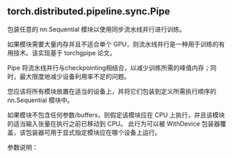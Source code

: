 



## torch.distributed.pipeline.sync.Pipe

包装任意的 nn.Sequential 模块以使用同步流水线并行进行训练。 


如果模块需要大量内存并且不适合单个 GPU，则流水线并行是一种用于训练的有用技术。该实现基于 torchgpipe 论文。

Pipe 将流水线并行与checkpointing相结合，以减少训练所需的峰值内存；同时，最大限度地减少设备利用率不足的问题。

您应该将所有模块放置在适当的设备上，并将它们包装到定义所需执行顺序的 nn.Sequential 模块中。 



如果模块不包含任何参数/buffers，则假定该模块应在 CPU 上执行，并且该模块的适当输入张量在执行之前已移动到 CPU。 此行为可以被 WithDevice 包装器覆盖，该包装器可用于显式指定模块应在哪个设备上运行。



参数说明：







